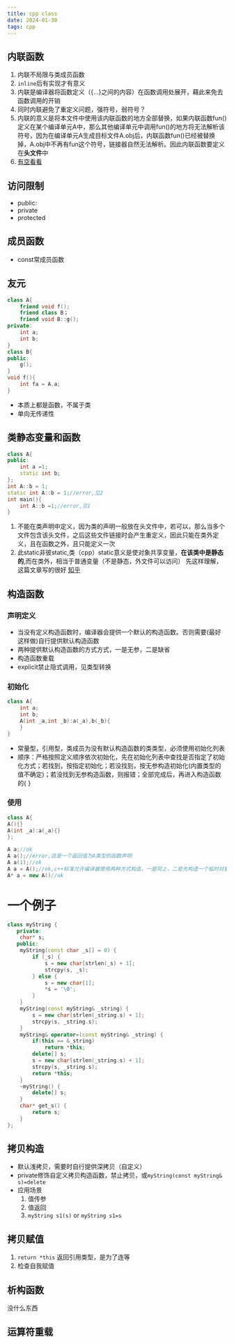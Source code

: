 ```yaml
---
title: cpp class
date: 2024-01-30 
tags: cpp
---
```


<!--more-->
## 内联函数
1. 内联不局限与类成员函数
2. `inline`后有实现才有意义
3. 内联是编译器将函数定义（{...}之间的内容）在函数调用处展开，藉此来免去函数调用的开销
4. 同时内联避免了重定义问题，强符号，弱符号？
5. 内联的意义是将本文件中使用该内联函数的地方全部替换，如果内联函数fun()定义在某个编译单元A中，那么其他编译单元中调用fun()的地方将无法解析该符号，因为在编译单元A生成目标文件A.obj后，内联函数fun()已经被替换掉，A.obj中不再有fun这个符号，链接器自然无法解析。因此内联函数要定义在**头文件**中
6. [有空看看](https://blog.csdn.net/qq_35902025/article/details/127912415)
## 访问限制
- public:
- private
- protected
## 成员函数
- const常成员函数
## 友元
```c++
class A{
    friend void f();
    friend class B；
    friend void B::g();
private:
    int a;
    int b;
}
class B{
public:
    g();
}
void f(){
    int fa = A.a;
}
```
- 本质上都是函数，不属于类
- 单向无传递性
## 类静态变量和函数
```c++
class A{
public:
    int a =1;
    static int b;
};
int A::b = 1;
static int A::b = 1;//error,见2
int main(){
    int A::b =1;//error,见1
}
```
1. 不能在类声明中定义，因为类的声明一般放在头文件中，若可以，那么当多个文件包含该头文件，之后这些文件链接时会产生重定义，因此只能在类外定义，且在函数之外，且只能定义一次
2. 此static非彼static,类（cpp）static意义是使对象共享变量，**在该类中是静态的**,而在类外，相当于普通变量（不是静态，外文件可以访问）
先这样理解，这篇文章写的很好
[知乎](https://www.zhihu.com/question/397086631)
## 构造函数
### 声明定义
- 当没有定义构造函数时，编译器会提供一个默认的构造函数。否则需要(最好这样做)自行提供默认构造函数
- 两种提供默认构造函数的方式方式，一是无参，二是缺省
- 构造函数重载
- explicit禁止隐式调用，见类型转换
### 初始化
```c++
class A{
    int a;
    int b;
    A(int _a,int _b):a(_a),b(_b){
    }
}
```
- 常量型，引用型，类成员为没有默认构造函数的类类型，必须使用初始化列表
- 顺序：严格按照定义顺序依次初始化，先在初始化列表中查找是否指定了初始化方式；若找到，按指定初始化；若没找到，按无参构造初始化(内置类型的值不确定)；若没找到无参构造函数，则报错；全部完成后，再进入构造函数的{ }

### 使用
```c++
class A{
A(){}
A(int _a):a(_a){}
};

A a;//ok
A a();//error,这是一个返回值为A类型的函数声明
A a(1);//ok
A a = A();//ok,c++标准允许编译器使用两种方式构造，一是同上，二是先构造一个临时对象，之后拷贝丢弃
A* a = new A()//ok
```
# 一个例子
```c++
class myString {
   private:
    char* s;
   public:
    myString(const char _s[] = 0) {
        if (_s) {
            s = new char[strlen(_s) + 1];
            strcpy(s, _s);
        } else {
            s = new char[1];
            *s = '\0';
        }
    }
    myString(const myString& _string) {
        s = new char[strlen(_string.s) + 1];
        strcpy(s, _string.s);
    }
    myString& operator=(const myString& _string) {
        if(this == &_string)
            return *this;
        delete[] s;
        s = new char[strlen(_string.s) + 1];
        strcpy(s, _string.s);
        return *this;
    }
    ~myString() {
        delete[] s;
    }
    char* get_s() {
        return s;
    }
};
```
## 拷贝构造
- 默认浅拷贝，需要时自行提供深拷贝（自定义）
- private修饰自定义拷贝构造函数，禁止拷贝，或`myString(const myString& s)=delete`
- 应用场景
  1. 值传参
  2. 值返回
  3. `myString s1(s)` or `myString s1=s`  

## 拷贝赋值
1. `return *this` 返回引用类型，是为了连等
2. 检查自我赋值 

## 析构函数
没什么东西

## 运算符重载
